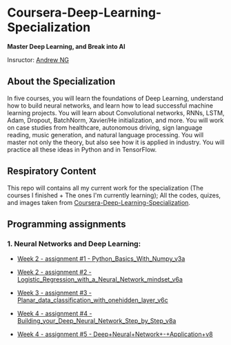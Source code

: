 # Coursera-Deep-Learning-Specialization

**Master Deep Learning, and Break into AI**

Insructor: [Andrew NG](https://www.andrewng.org/)


## About the Specialization

In five courses, you will learn the foundations of Deep Learning, understand how to build neural networks, and learn how to lead successful machine learning projects. You will learn about Convolutional networks, RNNs, LSTM, Adam, Dropout, BatchNorm, Xavier/He initialization, and more. You will work on case studies from healthcare, autonomous driving, sign language reading, music generation, and natural language processing. You will master not only the theory, but also see how it is applied in industry. You will practice all these ideas in Python and in TensorFlow.

## Respiratory Content

This repo will contains all my current work for the specialization (The courses I finished + The ones I'm currently learning); All the codes, quizes, and images taken from [Coursera-Deep-Learning-Specialization](https://www.coursera.org/specializations/deep-learning).


## Programming assignments

### 1. Neural Networks and Deep Learning:
 - [Week 2 - assignment #1 - Python_Basics_With_Numpy_v3a](https://github.com/MustafaGamal1/Coursera-Deep-Learning-Specialization/blob/master/1.Neural%20Networks%20and%20Deep%20Learning/Week%202/Python_Basics_With_Numpy_v3a_finished.ipynb)
 
 - [Week 2 - assignment #2 - Logistic_Regression_with_a_Neural_Network_mindset_v6a](https://github.com/MustafaGamal1/Coursera-Deep-Learning-Specialization/blob/master/1.Neural%20Networks%20and%20Deep%20Learning/Week%202/Logistic_Regression_with_a_Neural_Network_mindset_v6a_finished.ipynb)
 
 - [Week 3 - assignment #3 - Planar_data_classification_with_onehidden_layer_v6c](https://github.com/MustafaGamal1/Coursera-Deep-Learning-Specialization/blob/master/1.Neural%20Networks%20and%20Deep%20Learning/Week%203/Planar_data_classification_with_onehidden_layer_v6c.ipynb)
 
 - [Week 4 - assignment #4 - Building_your_Deep_Neural_Network_Step_by_Step_v8a](https://github.com/MustafaGamal1/Coursera-Deep-Learning-Specialization/blob/master/1.Neural%20Networks%20and%20Deep%20Learning/Week%204/Building_your_Deep_Neural_Network_Step_by_Step_v8a.ipynb)
 
 - [ Week 4 - assignment #5 - Deep+Neural+Network+-+Application+v8](https://github.com/MustafaGamal1/Coursera-Deep-Learning-Specialization/blob/master/1.Neural%20Networks%20and%20Deep%20Learning/Week%204/Deep%2BNeural%2BNetwork%2B-%2BApplication%2Bv8.ipynb)
 
